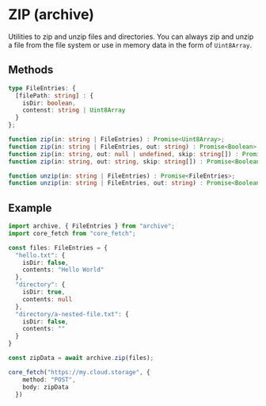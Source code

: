 # ZIP (archive)

Utilities to zip and unzip files and directories. You can always zip and unzip a file from the file system or use in memory data in the form of `Uint8Array`.

## Methods

```typescript
type FileEntries: {
  [filePath: string] : {
    isDir: boolean,
    contenst: string | Uint8Array
  }
};

function zip(in: string | FileEntries) : Promise<Uint8Array>;
function zip(in: string | FileEntries, out: string) : Promise<Boolean>;
function zip(in: string, out: null | undefined, skip: string[]) : Promise<Uint8Array>;
function zip(in: string, out: string, skip: string[]) : Promise<Boolean>;

function unzip(in: string | FileEntries) : Promise<FileEntries>;
function unzip(in: string | FileEntries, out: string) : Promise<Boolean>;
```

## Example

```typescript
import archive, { FileEntries } from "archive";
import core_fetch from "core_fetch";

const files: FileEntries = {
  "hello.txt": {
    isDir: false,
    contents: "Hello World"
  },
  "directory": {
    isDir: true,
    contents: null
  },
  "directory/a-nested-file.txt": {
    isDir: false,
    contents: ""
  }
}

const zipData = await archive.zip(files);

core_fetch("https://my.cloud.storage", {
    method: "POST",
    body: zipData
  })
```

